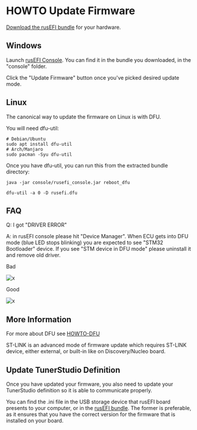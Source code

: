 # HOWTO Update Firmware

<!-- this URL is hard-coded in rusEFI console splash screen MAKE SURE NOT TO RENAME -->

[Download the rusEFI bundle](Download) for your hardware.

## Windows

Launch [rusEFI Console](Console). You can find it in the bundle you downloaded, in the "console" folder.

Click the "Update Firmware" button once you've picked desired update mode.

## Linux

The canonical way to update the firmware on Linux is with DFU.

You will need dfu-util:

```shell
# Debian/Ubuntu
sudo apt install dfu-util
# Arch/Manjaro
sudo pacman -Syu dfu-util
```

Once you have dfu-util, you can run this from the extracted bundle directory:

```shell
java -jar console/rusefi_console.jar reboot_dfu

dfu-util -a 0 -D rusefi.dfu

```

## FAQ

Q: I got "DRIVER ERROR"

A: in rusEFI console please hit "Device Manager". When ECU gets into DFU mode (blue LED stops blinking) you are expected to see "STM32 Bootloader" device. If you see "STM device in DFU mode" please uninstall it and remove old driver.

Bad 

![x](https://user-images.githubusercontent.com/7377949/76368499-dbfd8500-6306-11ea-9aff-823b22b46283.png)

Good

![x](https://user-images.githubusercontent.com/568254/76368785-90d77800-62ee-11ea-8fc1-bf03165909b7.png)

## More Information

For more about DFU see [HOWTO-DFU](HOWTO-DFU)

ST-LINK is an advanced mode of firmware update which requires ST-LINK device, either external, or built-in like on Discovery/Nucleo board.

## Update TunerStudio Definition

Once you have updated your firmware, you also need to update your TunerStudio definition so it is able to communicate properly.

You can find the .ini file in the USB storage device that rusEFI board presents to your computer, or in the [rusEFI bundle](Download). The former is preferable, as it ensures that you have the correct version for the firmware that is installed on your board.
